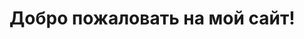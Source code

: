 <!DOCTYPE html>
<html lang="ru">
<head>
    <meta charset="UTF-8">
    <meta name="viewport" content="width=device-width, initial-scale=1.0">
    <title>Мой сайт</title>
    <link rel="stylesheet" href="styles.css">
</head>
<body>
    <h1>Добро пожаловать на мой сайт!</h1>
    <script src="script.js"></script>
</body>
</html>
